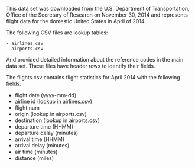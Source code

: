 This data set was downloaded from the U.S. Department of Transportation, Office of the
Secretary of Research on November 30, 2014 and represents flight data for the domestic
United States in April of 2014. 

The following CSV files are lookup tables:

    - airlines.csv
    - airports.csv

And provided detailed information about the reference codes in the main data set. These
files have header rows to identify their fields. 

The flights.csv contains flight statistics for April 2014 with the following fields:

- flight date     (yyyy-mm-dd)
- airline id      (lookup in airlines.csv)
- flight num
- origin          (lookup in airports.csv)
- destination     (lookup in airports.csv)
- departure time  (HHMM)
- departure delay (minutes)
- arrival time    (HHMM)
- arrival delay   (minutes)
- air time        (minutes)
- distance        (miles)

